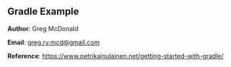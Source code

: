 ## Gradle Example
**Author**: Greg McDonald

**Email**: greg.ry.mcd@gmail.com


**Reference**: https://www.petrikainulainen.net/getting-started-with-gradle/
